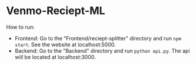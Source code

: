# Venmo-Reciept-ML

How to run:
- Frontend: Go to the "Frontend/reciept-splitter" directory and run `npm start`. See the website at localhost:5000.
- Backend: Go to the "Backend" directory and run `python api.py`. The api will be located at localhost:3000.
